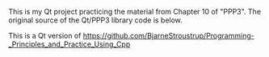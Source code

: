 This is my Qt project practicing the material from Chapter 10 of "PPP3". The original source of the Qt/PPP3 library code is below.

This is a Qt version of https://github.com/BjarneStroustrup/Programming-_Principles_and_Practice_Using_Cpp
